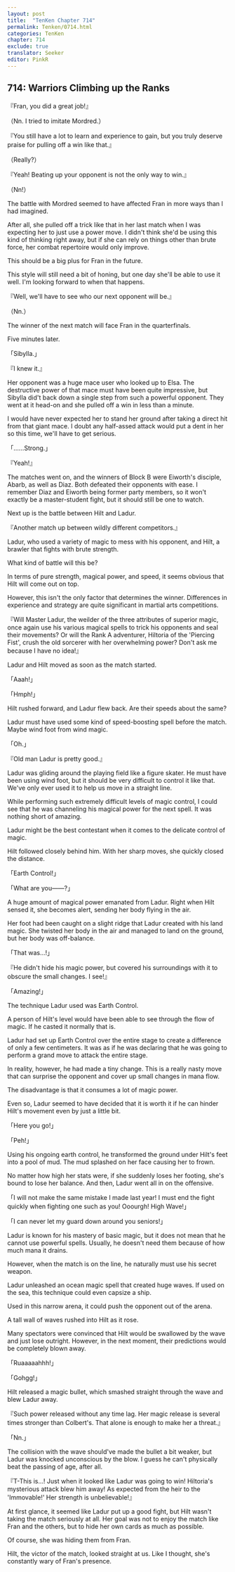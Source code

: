```yaml
---
layout: post
title:  "TenKen Chapter 714"
permalink: Tenken/0714.html
categories: TenKen
chapter: 714
exclude: true
translator: Seeker
editor: PinkR
---
```

<h2 id="ch714">714: Warriors Climbing up the Ranks</h2>
<p>『Fran, you did a great job!』</p>
<p>（Nn. I tried to imitate Mordred.）</p>
<p>『You still have a lot to learn and experience to gain, but you truly deserve praise for pulling off a win like that.』</p>
<p>（Really?）</p>
<p>『Yeah! Beating up your opponent is not the only way to win.』</p>
<p>（Nn!）</p>

<p>The battle with Mordred seemed to have affected Fran in more ways than I had imagined.</p>

<p>After all, she pulled off a trick like that in her last match when I was expecting her to just use a power move. I didn't think she'd be using this kind of thinking right away, but if she can rely on things other than brute force, her combat repertoire would only improve.</p>

<p>This should be a big plus for Fran in the future.</p>

<p>This style will still need a bit of honing, but one day she'll be able to use it well. I'm looking forward to when that happens.</p>

<p>『Well, we'll have to see who our next opponent will be.』</p>
<p>（Nn.）</p>

<p>The winner of the next match will face Fran in the quarterfinals.</p>

<p>Five minutes later.</p>

<p>「Sibylla.」</p>
<p>『I knew it.』</p>

<p>Her opponent was a huge mace user who looked up to Elsa. The destructive power of that mace must have been quite impressive, but Sibylla did't back down a single step from such a powerful opponent. They went at it head-on and she pulled off a win in less than a minute.</p>

<p>I would have never expected her to stand her ground after taking a direct hit from that giant mace. I doubt any half-assed attack would put a dent in her so this time, we'll have to get serious.</p>

<p>「……Strong.」</p>
<p>『Yeah!』</p>

<p>The matches went on, and the winners of Block B were Eiworth's disciple, Abarb, as well as Diaz. Both defeated their opponents with ease. I remember Diaz and Eiworth being former party members, so it won't exactly be a master-student fight, but it should still be one to watch.</p>

<p>Next up is the battle between Hilt and Ladur.</p>

<p>『Another match up between wildly different competitors.』</p>

<p>Ladur, who used a variety of magic to mess with his opponent, and Hilt, a brawler that fights with brute strength.</p>

<p>What kind of battle will this be?</p>

<p>In terms of pure strength, magical power, and speed, it seems obvious that Hilt will come out on top.</p>

<p>However, this isn't the only factor that determines the winner. Differences in experience and strategy are quite significant in martial arts competitions.</p>

<p>『Will Master Ladur, the weilder of the three attributes of superior magic, once again use his various magical spells to trick his opponents and seal their movements? Or will the Rank A adventurer, Hiltoria of the 'Piercing Fist', crush the old sorcerer with her overwhelming power? Don't ask me because I have no idea!』</p>

<p>Ladur and Hilt moved as soon as the match started.</p>

<p>「Aaah!」</p>
<p>「Hmph!」</p>

<p>Hilt rushed forward, and Ladur flew back. Are their speeds about the same?</p>

<p>Ladur must have used some kind of speed-boosting spell before the match. Maybe wind foot from wind magic.</p>

<p>「Oh.」</p>
<p>『Old man Ladur is pretty good.』</p>

<p>Ladur was gliding around the playing field like a figure skater. He must have been using wind foot, but it should be very difficult to control it like that. We've only ever used it to help us move in a straight line.</p>

<p>While performing such extremely difficult levels of magic control, I could see that he was channeling his magical power for the next spell. It was nothing short of amazing.</p>

<p>Ladur might be the best contestant when it comes to the delicate control of magic.</p>

<p>Hilt followed closely behind him. With her sharp moves, she quickly closed the distance.</p>

<p>「Earth Control!」</p>
<p>「What are you――?」</p>

<p>A huge amount of magical power emanated from Ladur. Right when Hilt sensed it, she becomes alert, sending her body flying in the air.</p>

<p>Her foot had been caught on a slight ridge that Ladur created with his land magic. She twisted her body in the air and managed to land on the ground, but her body was off-balance.</p>

<p>「That was...!」</p>
<p>『He didn't hide his magic power, but covered his surroundings with it to obscure the small changes. I see!』</p>
<p>「Amazing!」</p>

<p>The technique Ladur used was Earth Control.</p>

<p>A person of Hilt's level would have been able to see through the flow of magic. If he casted it normally that is.</p>

<p>Ladur had set up Earth Control over the entire stage to create a difference of only a few centimeters. It was as if he was declaring that he was going to perform a grand move to attack the entire stage.</p>

<p>In reality, however, he had made a tiny change. This is a really nasty move that can surprise the opponent and cover up small changes in mana flow.</p>

<p>The disadvantage is that it consumes a lot of magic power.</p>

<p>Even so, Ladur seemed to have decided that it is worth it if he can hinder Hilt's movement even by just a little bit.</p>

<p>「Here you go!」</p>
<p>「Peh!」</p>

<p>Using his ongoing earth control, he transformed the ground under Hilt's feet into a pool of mud. The mud splashed on her face causing her to frown.</p>

<p>No matter how high her stats were, if she suddenly loses her footing, she's bound to lose her balance. And then, Ladur went all in on the offensive.</p>

<p>「I will not make the same mistake I made last year! I must end the fight quickly when fighting one such as you! Ooourgh! High Wave!」</p>
<p>「I can never let my guard down around you seniors!」</p>

<p>Ladur is known for his mastery of basic magic, but it does not mean that he cannot use powerful spells. Usually, he doesn't need them because of how much mana it drains.</p>

<p>However, when the match is on the line, he naturally must use his secret weapon.</p>

<p>Ladur unleashed an ocean magic spell that created huge waves. If used on the sea, this technique could even capsize a ship.</p>

<p>Used in this narrow arena, it could push the opponent out of the arena.</p>

<p>A tall wall of waves rushed into Hilt as it rose.</p>

<p>Many spectators were convinced that Hilt would be swallowed by the wave and just lose outright. However, in the next moment, their predictions would be completely blown away.</p>

<p>「Ruaaaaahhh!」</p>
<p>「Gohgg!」</p>

<p>Hilt released a magic bullet, which smashed straight through the wave and blew Ladur away.</p>

<p>『Such power released without any time lag. Her magic release is several times stronger than Colbert's. That alone is enough to make her a threat.』</p>
<p>「Nn.」</p>

<p>The collision with the wave should've made the bullet a bit weaker, but Ladur was knocked unconscious by the blow. I guess he can't physically beat the passing of age, after all.</p>

<p>『T-This is…! Just when it looked like Ladur was going to win! Hiltoria's mysterious attack blew him away! As expected from the heir to the 'Immovable!' Her strength is unbelievable!』</p>

<p>At first glance, it seemed like Ladur put up a good fight, but Hilt wasn't taking the match seriously at all. Her goal was not to enjoy the match like Fran and the others, but to hide her own cards as much as possible.</p>

<p>Of course, she was hiding them from Fran.</p>

<p>Hilt, the victor of the match, looked straight at us. Like I thought, she's constantly wary of Fran's presence.</p>








